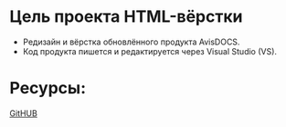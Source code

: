 # Цель проекта HTML-вёрстки
* Редизайн и вёрстка обновлённого продукта AvisDOCS.
* Код продукта пишется и редактируется через Visual Studio (VS).
# Ресурсы:
[GitHUB]()
